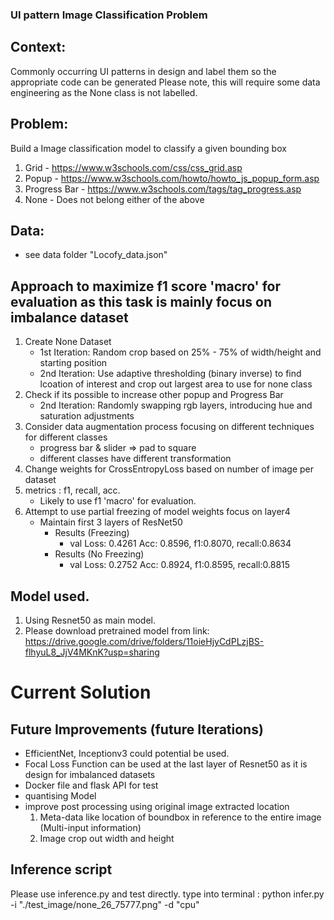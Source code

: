 ### UI pattern Image Classification Problem

## Context:
Commonly occurring UI patterns in design and label them so the appropriate code can be generated
Please note, this will require some data engineering as the None class is not labelled.

## Problem:
Build a Image classification model to classify a given bounding box
1. Grid - https://www.w3schools.com/css/css_grid.asp 
2. Popup - https://www.w3schools.com/howto/howto_js_popup_form.asp
3. Progress Bar - https://www.w3schools.com/tags/tag_progress.asp
4. None - Does not belong either of the above

## Data:
* see data folder "Locofy_data.json"

## Approach to maximize f1 score 'macro' for evaluation as this task is mainly focus on imbalance dataset
1. Create None Dataset 
    * 1st Iteration: Random crop based on 25% - 75% of width/height and starting position
    * 2nd Iteration: Use adaptive thresholding (binary inverse) to find lcoation of interest and crop out largest area to use for none class
2. Check if its possible to increase other popup and Progress Bar
    * 2nd Iteration: Randomly swapping rgb layers, introducing hue and saturation adjustments
3. Consider data augmentation process focusing on different techniques for different classes
    * progress bar & slider => pad to square 
    * different classes have different transformation
4. Change weights for CrossEntropyLoss based on number of image per dataset
5. metrics : f1, recall, acc. 
    * Likely to use f1 'macro' for evaluation.
6. Attempt to use partial freezing of model weights focus on layer4
    * Maintain first 3 layers of ResNet50
        * Results (Freezing)
            * val Loss: 0.4261 Acc: 0.8596, f1:0.8070, recall:0.8634
        * Results (No Freezing)
            * val Loss: 0.2752 Acc: 0.8924, f1:0.8595, recall:0.8815 

## Model used.
1. Using Resnet50 as main model.
2. Please download pretrained model from link: https://drive.google.com/drive/folders/11oieHjyCdPLzjBS-flhyuL8_JjV4MKnK?usp=sharing

# Current Solution

## Future Improvements (future Iterations)
* EfficientNet, Inceptionv3 could potential be used.
* Focal Loss Function can be used at the last layer of Resnet50 as it is design for imbalanced datasets
* Docker file and flask API for test 
* quantising Model 
* improve post processing using original image extracted location 
    1. Meta-data like location of boundbox in reference to the entire image (Multi-input information)
    2. Image crop out width and height 

## Inference script
Please use inference.py and test directly.
type into terminal : python infer.py -i "./test_image/none_26_75777.png" -d "cpu"